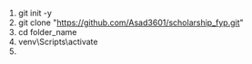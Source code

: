 1) git init -y
2) git clone "https://github.com/Asad3601/scholarship_fyp.git"
3) cd folder_name
4) venv\Scripts\activate
5) 
